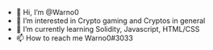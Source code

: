 - 👋 Hi, I’m @Warno0
- 👀 I’m interested in Crypto gaming and Cryptos in general
- 🌱 I’m currently learning Solidity, Javascript, HTML/CSS
- 📫 How to reach me Warno0#3033

<!---
Warno0/Warno0 is a ✨ special ✨ repository because its `README.md` (this file) appears on your GitHub profile.
You can click the Preview link to take a look at your changes.
--->
